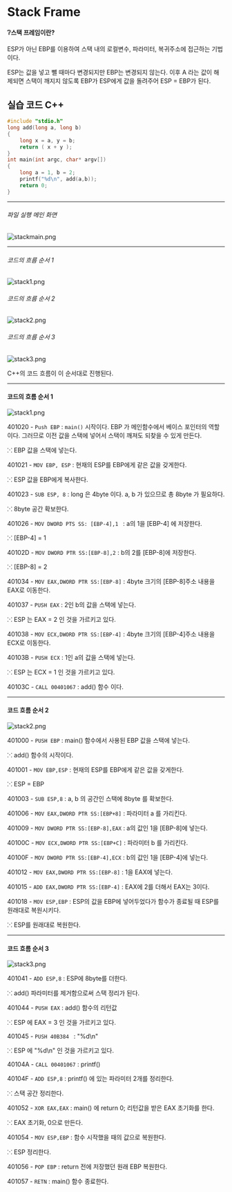 # Stack Frame

#### ❔스택 프레임이란?

ESP가 아닌 EBP를 이용하여 스택 내의 로컬변수, 파라미터, 복귀주소에 접근하는 기법이다.

ESP는 값을 넣고 뺄 때마다 변경되지만 EBP는 변경되지 않는다. 이후 A 라는 값이 해제되면 스택이 깨지지 않도록 EBP가 ESP에게 값을 돌려주어 ESP = EBP가 된다.



## 실습 코드 C++

```c++
#include "stdio.h"
long add(long a, long b)
{
    long x = a, y = b;
    return ( x + y );
}
int main(int argc, char* argv[])
{
    long a = 1, b = 2;
    printf("%d\n", add(a,b));
    return 0;
}
```

---

###### 파일 실행 메인 화면

![stackmain.png](https://raw.githubusercontent.com/sosouni14/image_server/main/image_rev/stackmain.png)

---

###### 코드의 흐름 순서 1

![stack1.png](https://raw.githubusercontent.com/sosouni14/image_server/main/image_rev/stack1.png)



###### 코드의 흐름 순서 2

![stack2.png](https://raw.githubusercontent.com/sosouni14/image_server/main/image_rev/stack2.png)



###### 코드의 흐름 순서 3

![stack3.png](https://raw.githubusercontent.com/sosouni14/image_server/main/image_rev/stack3.png)

C++의 코드 흐름이 이 순서대로 진행된다.

---



#### 코드의 흐름 순서 1

![stack1.png](https://raw.githubusercontent.com/sosouni14/image_server/main/image_rev/stack1.png)



401020 - `Push EBP` :  `main()` 시작이다. EBP 가 메인함수에서 베이스 포인터의 역할이다. 그러므로 이전 값을 스택에 넣어서 스택이 깨져도 되찾을 수 있게 만든다.

⁙ EBP 값을 스택에 넣는다.

401021 - `MOV EBP, ESP` : 현재의 ESP를 EBP에게 같은 값을 갖게한다.

⁙ ESP 값을 EBP에게 복사한다.

401023 - `SUB ESP, 8` : long 은 4byte 이다. a, b 가 있으므로 총 8byte 가 필요하다.

⁙ 8byte 공간 확보한다.

401026 - `MOV DWORD PTS SS: [EBP-4],1 ` : a의 1을 [EBP-4] 에 저장한다.

⁙ [EBP-4] = 1

40102D - `MOV DWORD PTR SS:[EBP-8],2` : b의 2를 [EBP-8]에 저장한다.

⁙ [EBP-8] = 2

401034 - `MOV EAX,DWORD PTR SS:[EBP-8]` : 4byte 크기의 [EBP-8]주소 내용을 EAX로 이동한다.

401037 -  `PUSH EAX` : 2인 b의 값을 스택에 넣는다.

⁙ ESP 는 EAX = 2 인 것을 가르키고 있다.

401038 - `MOV ECX,DWORD PTR SS:[EBP-4]` : 4byte 크기의 [EBP-4]주소 내용을 ECX로 이동한다.

40103B - `PUSH ECX` : 1인 a의 값을 스택에 넣는다.

⁙ ESP 는 ECX = 1 인 것을 가르키고 있다.

40103C - `CALL 00401067` : add() 함수 이다.



---

#### 코드 흐름 순서 2

![stack2.png](https://raw.githubusercontent.com/sosouni14/image_server/main/image_rev/stack2.png)

401000 - `PUSH EBP` : main() 함수에서 사용된 EBP 값을 스택에 넣는다.

⁙ add() 함수의 시작이다.

401001 - `MOV EBP,ESP` : 현재의 ESP를 EBP에게 같은 값을 갖게한다.

⁙ ESP = EBP

401003 - `SUB ESP,8` : a, b 의 공간인 스택에 8byte 를 확보한다.

401006 - `MOV EAX,DWORD PTR SS:[EBP+8]` : 파라미터 a 를 가리킨다.

401009 - `MOV DWORD PTR SS:[EBP-8],EAX` : a의 값인 1을 [EBP-8]에 넣는다.

40100C - `MOV ECX,DWORD PTR SS:[EBP+C]` : 파라미터 b 를 가리킨다.

40100F - `MOV DWORD PTR SS:[EBP-4],ECX` : b의 값인 1을 [EBP-4]에 넣는다.

401012 - `MOV EAX,DWORD PTR SS:[EBP-8]` : 1을 EAX에 넣는다.

401015 - `ADD EAX,DWORD PTR SS:[EBP-4]` : EAX에 2를 더해서 EAX는 3이다.

401018 - `MOV ESP,EBP` : ESP의 값을 EBP에 넣어두었다가 함수가 종료될 때 ESP를 원래대로 복원시키다.

⁙ ESP를 원래대로 복원한다. 

---

#### 코드 흐름 순서 3

![stack3.png](https://raw.githubusercontent.com/sosouni14/image_server/main/image_rev/stack3.png)



401041 - `ADD ESP,8` : ESP에 8byte를 더한다.

⁙ add() 파라미터를 제거함으로써 스택 정리가 된다.

401044 - `PUSH EAX` :  add() 함수의 리턴값

⁙ ESP 에 EAX = 3 인 것을 가르키고 있다.

401045 - `PUSH 40B384 ` :  "%d\n"

⁙ ESP 에 "%d\n" 인 것을 가르키고 있다.

40104A - `CALL 00401067` : printf()

40104F - `ADD ESP,8` : printf() 에 있는 파라미터 2개를 정리한다.

⁙ 스택 공간 정리한다.

401052 - `XOR EAX,EAX` : main() 에 return 0;  리턴값을 받은 EAX 초기화를 한다.

⁙ EAX 초기화, 0으로 만든다.

401054 - `MOV ESP,EBP` : 함수 시작했을 때의 값으로 복원한다.

⁙ ESP 정리한다.

401056 - `POP EBP` : return 전에 저장했던 원래 EBP 복원한다.

401057 - `RETN` : main() 함수 종료한다.